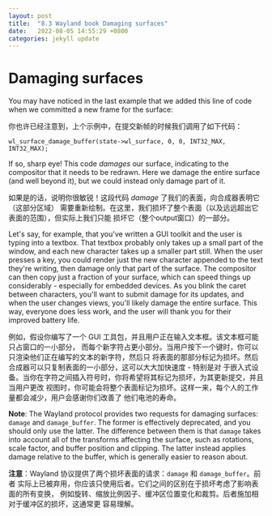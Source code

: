 ```yaml
---
layout: post
title:  "8.3 Wayland book Damaging surfaces"
date:   2022-08-05 14:55:29 +0800
categories: jekyll update
---
```

# Damaging surfaces

You may have noticed in the last example that we added this line of code when we
committed a new frame for the surface:

你也许已经注意到，上个示例中，在提交新帧的时候我们调用了如下代码：

```
wl_surface_damage_buffer(state->wl_surface, 0, 0, INT32_MAX, INT32_MAX);
```

If so, sharp eye! This code *damages* our surface, indicating to the compositor
that it needs to be redrawn. Here we damage the entire surface (and well beyond
it), but we could instead only damage part of it.

如果是的话，说明你很敏锐！这段代码 *damage* 了我们的表面，向合成器表明它（这部分区域）
需要重新绘制。在这里，我们损坏了整个表面（以及远远超出它表面的范围），但实际上我们只能
损坏它（整个output窗口）的一部分。

Let's say, for example, that you've written a GUI toolkit and the user is typing
into a textbox. That textbox probably only takes up a small part of the window,
and each new character takes up a smaller part still. When the user presses a
key, you could render just the new character appended to the text they're
writing, then damage only that part of the surface. The compositor can then copy
just a fraction of your surface, which can speed things up considerably -
especially for embedded devices. As you blink the caret between characters,
you'll want to submit damage for its updates, and when the user changes views,
you'll likely damage the entire surface. This way, everyone does less work, and
the user will thank you for their improved battery life.

例如，假设你编写了一个 GUI 工具包，并且用户正在输入文本框。该文本框可能只占窗口的一小部分，
而每个新字符占更小部分。当用户按下一个键时，你可以只渲染他们正在编写的文本的新字符，然后只
将表面的那部分标记为损坏。然后合成器可以只复制表面的一小部分，这可以大大加快速度 - 特别是对
于嵌入式设备。当你在字符之间插入符号时，你将希望将其标记为损坏，为其更新提交，并且当用户更改
视图时，你可能会将整个表面标记为损坏。这样一来，每个人的工作量都会减少，用户会感谢你们改善了
他们电池的寿命。

**Note**: The Wayland protocol provides two requests for damaging surfaces:
`damage` and `damage_buffer`. The former is effectively deprecated, and you
should only use the latter. The difference between them is that `damage` takes
into account all of the transforms affecting the surface, such as rotations,
scale factor, and buffer position and clipping. The latter instead applies
damage relative to the buffer, which is generally easier to reason about.

**注意**：Wayland 协议提供了两个损坏表面的请求：`damage` 和 `damage_buffer`。前者
实际上已被弃用，你应该只使用后者。它们之间的区别在于损坏考虑了影响表面的所有变换，
例如旋转、缩放比例因子、缓冲区位置变化和裁剪。后者施加相对于缓冲区的损坏，这通常更
容易理解。
